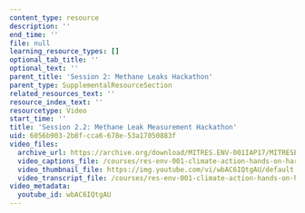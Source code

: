 ```yaml
---
content_type: resource
description: ''
end_time: ''
file: null
learning_resource_types: []
optional_tab_title: ''
optional_text: ''
parent_title: 'Session 2: Methane Leaks Hackathon'
parent_type: SupplementalResourceSection
related_resources_text: ''
resource_index_text: ''
resourcetype: Video
start_time: ''
title: 'Session 2.2: Methane Leak Measurement Hackathon'
uid: 6056b903-2b8f-cca6-678e-53a17050883f
video_files:
  archive_url: https://archive.org/download/MITRES.ENV-001IAP17/MITRESENV_001IAP17_2-2_Hackathon_300k.mp4
  video_captions_file: /courses/res-env-001-climate-action-hands-on-harnessing-science-with-communities-to-cut-carbon-january-iap-2017/4a9e0f5740295af6bca5752eaea2ac81_wbAC6IQtgAU.vtt
  video_thumbnail_file: https://img.youtube.com/vi/wbAC6IQtgAU/default.jpg
  video_transcript_file: /courses/res-env-001-climate-action-hands-on-harnessing-science-with-communities-to-cut-carbon-january-iap-2017/d59ca9df5bf49fdd54d803bbc7c3e62a_wbAC6IQtgAU.pdf
video_metadata:
  youtube_id: wbAC6IQtgAU
---
```

